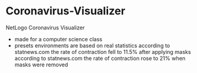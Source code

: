 # Coronavirus-Visualizer
NetLogo Coronavirus Visualizer
  - made for a computer science class
  - presets environments are based on real statistics
according to statnews.com the rate of contraction fell to 11.5% after applying masks
according to statnews.com the rate of contraction rose to 21% when masks were removed
